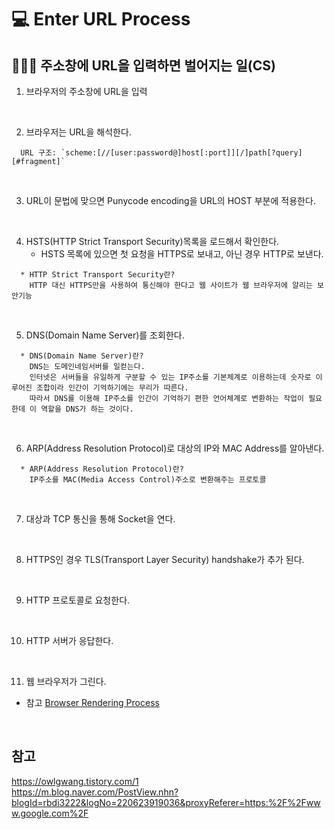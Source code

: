 # 💻 Enter URL Process

## 👨🏻‍💻 주소창에 URL을 입력하면 벌어지는 일(CS)

1. 브라우저의 주소창에 URL을 입력

<br />

2. 브라우저는 URL을 해석한다.

```
  URL 구조: `scheme:[//[user:password@]host[:port]][/]path[?query][#fragment]`
```

<br />

3. URL이 문법에 맞으면 Punycode encoding을 URL의 HOST 부분에 적용한다.

<br />

4. HSTS(HTTP Strict Transport Security)목록을 로드해서 확인한다.
   - HSTS 목록에 있으면 첫 요청을 HTTPS로 보내고, 아닌 경우 HTTP로 보낸다.

```
  * HTTP Strict Transport Security란?
    HTTP 대신 HTTPS만을 사용하여 통신해야 한다고 웹 사이트가 웹 브라우저에 알리는 보안기능
```

<br />

5. DNS(Domain Name Server)를 조회한다.

```
  * DNS(Domain Name Server)란?
    DNS는 도메인네임서버를 일컫는다.
    인터넷은 서버들을 유일하게 구분할 수 있는 IP주소를 기본체계로 이용하는데 숫자로 이루어진 조합이라 인간이 기억하기에는 무리가 따른다.
    따라서 DNS를 이용해 IP주소를 인간이 기억하기 편한 언어체계로 변환하는 작업이 필요한데 이 역할을 DNS가 하는 것이다.
```

<br />

6. ARP(Address Resolution Protocol)로 대상의 IP와 MAC Address를 알아낸다.

```
  * ARP(Address Resolution Protocol)란?
    IP주소를 MAC(Media Access Control)주소로 변환해주는 프로토콜
```

<br />

7. 대상과 TCP 통신을 통해 Socket을 연다.

<br />

8. HTTPS인 경우 TLS(Transport Layer Security) handshake가 추가 된다.

<br />

9. HTTP 프로토콜로 요청한다.

<br />

10. HTTP 서버가 응답한다.

<br />

11. 웹 브라우저가 그린다.

- 참고 [Browser Rendering Process](https://github.com/ssi02014/Front-Interview/blob/master/documents/Frontend-Overall/browser-rendering-process.md)

<br />

## 참고

https://owlgwang.tistory.com/1 <br />
https://m.blog.naver.com/PostView.nhn?blogId=rbdi3222&logNo=220623919036&proxyReferer=https:%2F%2Fwww.google.com%2F <br />
